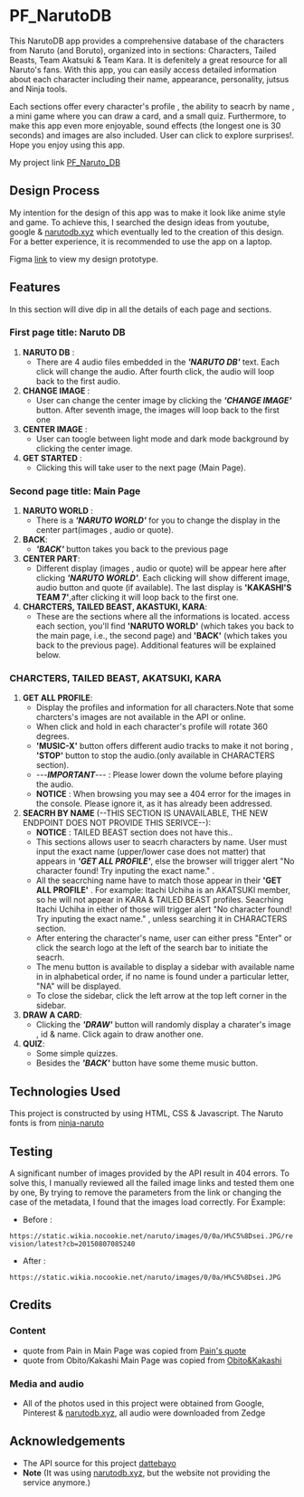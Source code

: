 # PF_NarutoDB 
This NarutoDB app provides a comprehensive database of the characters from Naruto (and Boruto), organized into in sections: Characters, Tailed Beasts, Team Akatsuki & Team Kara. It is defenitely a great resource for all Naruto's fans. With this app, you can easily access detailed information about each character including their name, appearance, personality, jutsus and Ninja tools. 

Each sections offer every character's profile , the ability to seacrh by name , a mini game where you can draw a card, and a small quiz. Furthermore, to make this app even more enjoyable, sound effects (the longest one is 30 seconds) and images are also included. User can click to explore surprises!. Hope you enjoy using this app.


My project link [PF_Naruto_DB](https://shau-git.github.io/PF_NarutoDB/)

## Design Process
My intention for the design of this app was to make it look like anime style and game. To achieve this, I searched the design ideas from youtube, google & [narutodb.xyz](https://narutodb.xyz/)
 which eventually led to the creation of this design. For a better experience, it is recommended to use the app on a laptop.

 Figma [link](https://www.figma.com/design/YLlklQBC9YQ9IAwMBg3cC9/PF_Naruto_DB_BackUp?t=dpbw9AA7GxYjyvet-1) to view my design prototype.


## Features
In this section will dive dip in all the details of each page and sections.

### First page title: Naruto DB
1. __NARUTO DB__ :
   - There are 4 audio files embedded in the **_'NARUTO DB'_** text. Each click will change the audio. After fourth click, the audio will loop back to the first audio.
2. __CHANGE IMAGE__ :
   - User can change the center image by clicking the **_'CHANGE IMAGE'_** button. After seventh image, the images will loop back to the first one
3. __CENTER IMAGE__ :
   - User can toogle between light mode and dark mode background by clicking the center image.
4. __GET STARTED__ :
   - Clicking this will take user to the next page (Main Page).


### Second page title: Main Page
1. __NARUTO WORLD__ :
   - There is a **_'NARUTO WORLD'_** for you to change the display in the center part(images , audio or quote).
2. __BACK__:
   - **_'BACK'_** button takes you back to the previous page
3. __CENTER PART__:
   - Different display (images , audio or quote) will be appear here after clicking **_'NARUTO WORLD'_**. Each clicking will show different image, audio button and quote (if available). The last display is **'KAKASHI'S TEAM 7'**,after clicking it will loop back to the first one.
4. __CHARCTERS, TAILED BEAST, AKASTUKI, KARA__:
    - These are the sections where all the informations is located. access each section, you'll find __'NARUTO WORLD'__ (which takes you back to the main page, i.e., the second page) and __'BACK'__ (which takes you back to the previous page). Additional features will be explained below.


### CHARCTERS, TAILED BEAST, AKATSUKI, KARA

1. __GET ALL PROFILE__:
    - Display the profiles and information for all characters.Note that some charcters's images are not available in the API or online.
    - When click and hold in each character's profile will rotate 360 degrees.
    - __'MUSIC-X'__ button offers different audio tracks to make it not boring , __'STOP'__ button to stop the audio.(only available in CHARACTERS section).
    - ---**_IMPORTANT_**--- : Please lower down the volume before playing the audio.
    - **NOTICE** : When browsing you may see a 404 error for the images in the console. Please ignore it, as it has already been addressed.
2. __SEACRH BY NAME__ (--THIS SECTION IS UNAVAILABLE, THE NEW ENDPOINT DOES NOT PROVIDE THIS SERIVCE--): 
    - **NOTICE** : TAILED BEAST section does not have this..
    - This sections allows user to seacrh characters by name. User must input the exact name (upper/lower case does not matter) that appears in  **_'GET ALL PROFILE'_**, else the browser will trigger alert "No character found! Try inputing the exact name." .
    - All the seacrching name have to match those appear in their __'GET ALL PROFILE'__ . For example: Itachi Uchiha is an AKATSUKI member, so he will not appear in KARA & TAILED BEAST profiles. Seacrhing Itachi Uchiha in either of those will trigger alert "No character found! Try inputing the exact name." , unless searching  it in CHARACTERS section.
    - After entering the character's name, user can either press "Enter" or click the search logo at the left of the search bar to initiate the seacrh.
    - The menu button is available to display a sidebar with available name in in  alphabetical order, if no name is found under a particular letter, "NA" will be displayed.
    - To close the sidebar, click the left arrow at the top left corner in the sidebar.
4. __DRAW A CARD__:
    - Clicking the **_'DRAW'_** button will randomly display a charater's image , id & name. Click again to draw another one.
5. __QUIZ__:
    - Some simple quizzes.
    - Besides the **_'BACK'_** button have some theme music button.
  


## Technologies Used
This project is constructed by using HTML, CSS & Javascript.
The Naruto fonts is from [ninja-naruto](https://fonts.cdnfonts.com/css/ninja-naruto)



## Testing
A significant number of images provided by the API result in 404 errors. To solve this, I manually reviewed all the failed image links and tested them one by one, By trying to remove the parameters from the link or changing the case of the metadata, I found that the images load correctly. For Example: 

         
- Before :

  
 `https://static.wikia.nocookie.net/naruto/images/0/0a/H%C5%8Dsei.JPG/revision/latest?cb=20150807085240`

         
- After :

  
 `https://static.wikia.nocookie.net/naruto/images/0/0a/H%C5%8Dsei.JPG`





## Credits

### Content
- quote from Pain in Main Page was copied from [Pain's quote](https://www.sportskeeda.com/anime/naruto-10-best-quotes-pain-ranked-influence)
- quote from Obito/Kakashi Main Page was copied from [Obito&Kakashi](https://www.goodreads.com/quotes/625043-n-the-world-those-who-break-the-rules-are-scum)

### Media and audio
- All of the photos used in this project were obtained from Google, Pinterest & [narutodb.xyz](https://narutodb.xyz/), all audio were downloaded from Zedge
    
## Acknowledgements
- The API source for this project [dattebayo](https://api-dattebayo.vercel.app/docs#get-all-items)
- **Note** (It was using [narutodb.xyz](https://narutodb.xyz/), but the website not providing the service anymore.)








